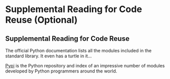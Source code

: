 # Supplemental Reading for Code Reuse (Optional)

## Supplemental Reading for Code Reuse

The official Python documentation lists all the modules included in the standard library. It even has a turtle in it... 

[Pypi](https://pypi.org/) is the Python repository and index of an impressive number of modules developed by Python programmers around the world. 
